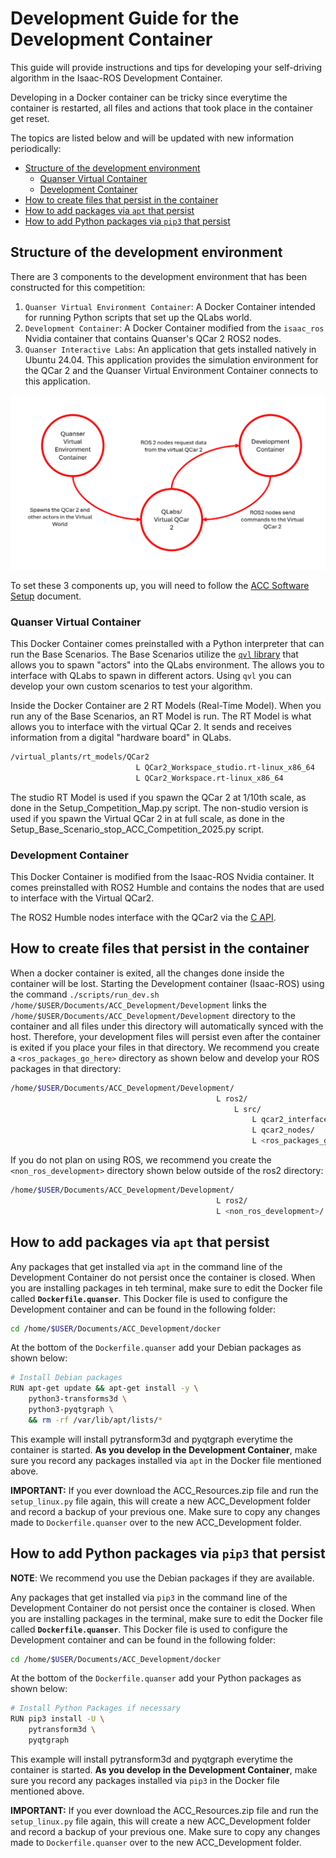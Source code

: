 # Development Guide for the Development Container <!-- omit in toc -->

This guide will provide instructions and tips for developing your self-driving algorithm in the Isaac-ROS Development Container.

Developing in a Docker container can be tricky since everytime the container is restarted, all files and actions that took place in the container get reset.

The topics are listed below and will be updated with new information periodically:

- [Structure of the development environment](#structure-of-the-development-environment)
  - [Quanser Virtual Container](#quanser-virtual-container)
  - [Development Container](#development-container)
- [How to create files that persist in the container](#how-to-create-files-that-persist-in-the-container)
- [How to add packages via `apt` that persist](#how-to-add-packages-via-apt-that-persist)
- [How to add Python packages via `pip3` that persist](#how-to-add-python-packages-via-pip3-that-persist)

## Structure of the development environment

There are 3 components to the development environment that has been constructed for this competition:

1. `Quanser Virtual Environment Container`: A Docker Container intended for running Python scripts that set up the QLabs world.
2. `Development Container`: A Docker Container modified from the `isaac_ros` Nvidia container that contains Quanser's QCar 2 ROS2 nodes.
3. `Quanser Interactive Labs`: An application that gets installed natively in Ubuntu 24.04. This application provides the simulation environment for the QCar 2 and the Quanser Virtual Environment Container connects to this application.

![QLabsDevelopmentVennDiagram](https://github.com/quanser/ACC-Competition-2025/blob/main/Software_Guides/Pictures/DevelopmentVennDiagram.png)

To set these 3 components up, you will need to follow the [ACC Software Setup](https://github.com/quanser/ACC-Competition-2025/blob/main/Software_Guides/ACC%20Software%20Setup%20Instructions%20.md) document.

### Quanser Virtual Container

This Docker Container comes preinstalled with a Python interpreter that can run the Base Scenarios. The Base Scenarios utilize the [`qvl` library](https://qlabs.quanserdocs.com/en/latest/Objects/index.html) that allows you to spawn "actors" into the QLabs environment. The  allows you to interface with QLabs to spawn in different actors. Using `qvl` you can develop your own custom scenarios to test your algorithm.

Inside the Docker Container are 2 RT Models (Real-Time Model). When you run any of the Base Scenarios, an RT Model is run. The RT Model is what allows you to interface with the virtual QCar 2. It sends and receives information from a digital "hardware board" in QLabs.

```bash
/virtual_plants/rt_models/QCar2
                            L QCar2_Workspace_studio.rt-linux_x86_64
                            L QCar2_Workspace.rt-linux_x86_64
```

The studio RT Model is used if you spawn the QCar 2 at 1/10th scale, as done in the Setup_Competition_Map.py script. The non-studio version is used if you spawn the Virtual QCar 2 in at full scale, as done in the Setup_Base_Scenario_stop_ACC_Competition_2025.py script.

### Development Container

This Docker Container is modified from the Isaac-ROS Nvidia container. It comes preinstalled with ROS2 Humble and contains the nodes that are used to interface with the Virtual QCar2.

The ROS2 Humble nodes interface with the QCar2 via the [C API](https://docs.quanser.com/quarc/documentation/hardware_functions_alphabetical_list_c.html).

## How to create files that persist in the container

When a docker container is exited, all the changes done inside the container will be lost. Starting the Development container (Isaac-ROS) using the command `./scripts/run_dev.sh  /home/$USER/Documents/ACC_Development/Development` links the `/home/$USER/Documents/ACC_Development/Development` directory to the container and all files under this directory will automatically synced with the host. Therefore, your development files will persist even after the container is exited if you place your files in that directory. We recommend you create a `<ros_packages_go_here>` directory as shown below and develop your ROS packages in that directory:

```bash
/home/$USER/Documents/ACC_Development/Development/
                                              L ros2/
                                                  L src/
                                                      L qcar2_interfaces/
                                                      L qcar2_nodes/
                                                      L <ros_packages_go_here>/
```

If you do not plan on using ROS, we recommend you create the `<non_ros_development>` directory shown below outside of the ros2 directory:

```bash
/home/$USER/Documents/ACC_Development/Development/
                                              L ros2/
                                              L <non_ros_development>/
```

## How to add packages via `apt` that persist

Any packages that get installed via `apt` in the command line of the Development Container do not persist once the container is closed. When you are installing packages in teh terminal, make sure to edit the Docker file called **`Dockerfile.quanser`**. This Docker file is used to configure the Development container and can be found in the following folder:

```bash
cd /home/$USER/Documents/ACC_Development/docker
```

At the bottom of the `Dockerfile.quanser` add your Debian packages as shown below:

```bash
# Install Debian packages
RUN apt-get update && apt-get install -y \
    python3-transforms3d \
    python3-pyqtgraph \
    && rm -rf /var/lib/apt/lists/*
```

This example will install pytransform3d and pyqtgraph everytime the container is started. **As you develop in the Development Container**, make sure you record any packages installed via `apt` in the Docker file mentioned above.

**IMPORTANT:** If you ever download the ACC_Resources.zip file and run the `setup_linux.py` file again, this will create a new ACC_Development folder and record a backup of your previous one. Make sure to copy any changes made to `Dockerfile.quanser` over to the new ACC_Development folder.

## How to add Python packages via `pip3` that persist

**NOTE**: We recommend you use the Debian packages if they are available.

Any packages that get installed via `pip3` in the command line of the Development Container do not persist once the container is closed. When you are installing packages in the terminal, make sure to edit the Docker file called **`Dockerfile.quanser`**. This Docker file is used to configure the Development container and can be found in the following folder:

```bash
cd /home/$USER/Documents/ACC_Development/docker
```

At the bottom of the `Dockerfile.quanser` add your Python packages as shown below:

```bash
# Install Python Packages if necessary
RUN pip3 install -U \
    pytransform3d \
    pyqtgraph
```

This example will install pytransform3d and pyqtgraph everytime the container is started. **As you develop in the Development Container**, make sure you record any packages installed via `pip3` in the Docker file mentioned above.

**IMPORTANT:** If you ever download the ACC_Resources.zip file and run the `setup_linux.py` file again, this will create a new ACC_Development folder and record a backup of your previous one. Make sure to copy any changes made to `Dockerfile.quanser` over to the new ACC_Development folder.
